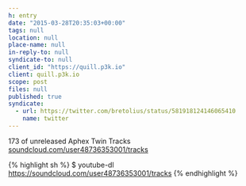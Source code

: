```yaml
---
h: entry
date: "2015-03-28T20:35:03+00:00"
tags: null
location: null
place-name: null
in-reply-to: null
syndicate-to: null
client_id: "https://quill.p3k.io"
client: quill.p3k.io
scope: post
files: null
published: true
syndicate: 
  - url: https://twitter.com/bretolius/status/581918124146065410
    name: twitter
---
```

173 of unreleased Aphex Twin Tracks
[soundcloud.com/user48736353001/tracks](https://soundcloud.com/user48736353001/tracks)

{% highlight sh %}
$ youtube-dl https://soundcloud.com/user48736353001/tracks
{% endhighlight %}
